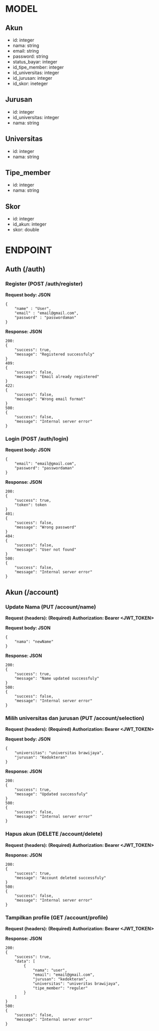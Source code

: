 # MODEL
## Akun
* id: integer
* nama: string
* email: string
* password: string
* status_bayar: integer
* id_tipe_member: integer
* id_universitas: integer
* id_jurusan: integer
* id_skor: ineteger

## Jurusan
* id: integer
* id_universitas: integer
* nama: string

## Universitas
* id: integer
* nama: string

## Tipe_member
* id: integer
* nama: string

## Skor
* id: integer
* id_akun: integer
* skor: double

# ENDPOINT
## Auth (/auth)
### Register (POST /auth/register)
**Request body: JSON**

    {
        "name" : "User",
        "email" : "email@gmail.com",
        "password" : "passwordaman"
    }

**Response: JSON**

    200:
    {
        "success": true,
        "message": "Registered successfuly"
    }
    409:
    {
        "success": false,
        "message": "Email already registered"
    }
    422:
    {
        "success": false,
        "message": "Wrong email format"
    }
    500:
    {
        "success": false,
        "message": "Internal server error"
    }

### Login (POST /auth/login)
**Request body: JSON**

    {
        "email": "email@gmail.com",
        "password": "passwordaman"
    }

**Response: JSON**

    200:
    {
        "success": true,
        "token": token
    }
    401:
    {
        "success": false,
        "message": "Wrong password"
    }
    404:
    {
        "success": false,
        "message": "User not found"
    }
    500:
    {
        "success": false,
        "message": "Internal server error"
    }

## Akun (/account)
### Update Nama (PUT /account/name)
**Request (headers): (Required) Authorization: Bearer <JWT_TOKEN>**

**Request body: JSON**

    {
        "nama": "newName"
    }

**Response: JSON**

    200:
    {
        "success": true,
        "message": "Name updated successfuly"
    }
    500:
    {
        "success": false,
        "message": "Internal server error"
    }

### Milih universitas dan jurusan (PUT /account/selection)
**Request (headers): (Required) Authorization: Bearer <JWT_TOKEN>**

**Request body: JSON**

    {
        "universitas": "universitas brawijaya",
        "jurusan": "Kedokteran"
    }

**Response: JSON**

    200:
    {
        "success": true,
        "message": "Updated successfuly"
    }
    500:
    {
        "success": false,
        "message": "Internal server error"
    }

### Hapus akun (DELETE /account/delete)
**Request (headers): (Required) Authorization: Bearer <JWT_TOKEN>**

**Response: JSON**

    200:
    {
        "success": true,
        "message": "Account deleted successfuly"
    }
    500:
    {
        "success": false,
        "message": "Internal server error"
    }

### Tampilkan profile (GET /account/profile)
**Request (headers): (Required) Authorization: Bearer <JWT_TOKEN>**

**Response: JSON**

    200:
    {
        "success": true,
        "data": [
            {
                "nama": "user",
                "email": "email@gmail.com",
                "jurusan": "kedokteran",
                "universitas": "univeritas brawijaya",
                "tipe_member": "reguler"
            }
        ]
    }
    500:
    {
        "success": false,
        "message": "Internal server error"
    }